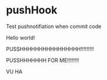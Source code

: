 # pushHook
Test pushnotifiation when commit code

Hello world!

PUSSHHHHHHHHHHHHHHHH!!!!!!!!!

PUSSHHHHHHH FOR ME!!!!!!!!

VU HA
